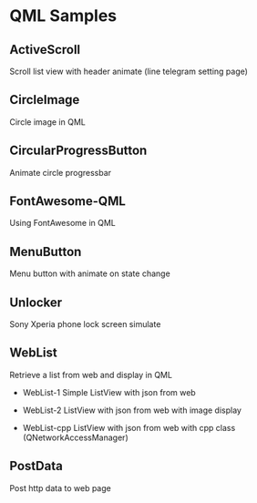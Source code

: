 
# QML Samples


## ActiveScroll
Scroll list view with header animate (line telegram setting page)

## CircleImage
Circle image in QML

## CircularProgressButton
Animate circle progressbar

## FontAwesome-QML
Using FontAwesome in QML

## MenuButton
Menu button with animate on state change

## Unlocker
Sony Xperia phone lock screen simulate

## WebList
Retrieve a list from web and display in QML

 - WebList-1
Simple ListView with json from web

 - WebList-2
ListView with json from web with image display

 - WebList-cpp
 ListView with json from web with cpp class (QNetworkAccessManager)

## PostData
Post http data to web page